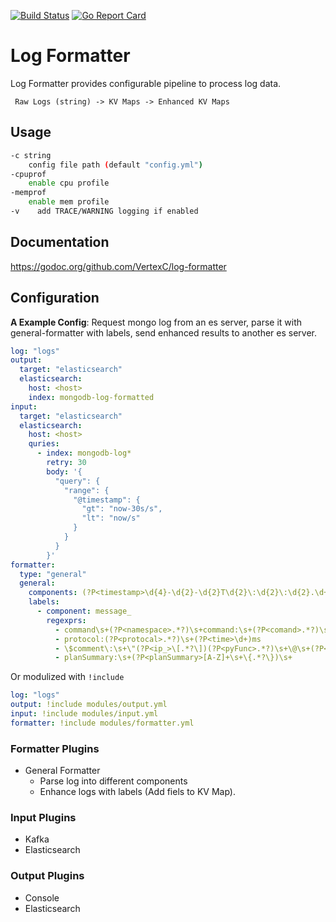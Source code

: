 [![Build Status](https://travis-ci.org/VertexC/log-formatter.svg?branch=master)](https://travis-ci.org/VertexC/log-formatter)
[![Go Report Card](https://goreportcard.com/badge/github.com/VertexC/log-formatter)](https://goreportcard.com/report/github.com/VertexC/log-formatter)
# Log Formatter
Log Formatter provides configurable pipeline to process log data.

``` Raw Logs (string) -> KV Maps -> Enhanced KV Maps```

## Usage
```bash
-c string
    config file path (default "config.yml")
-cpuprof
    enable cpu profile
-memprof
    enable mem profile
-v    add TRACE/WARNING logging if enabled
```

## Documentation
https://godoc.org/github.com/VertexC/log-formatter

## Configuration
**A Example Config**: Request mongo log from an es server, parse it with general-formatter with labels, send enhanced results to another es server. 
```yaml
log: "logs"
output:
  target: "elasticsearch"
  elasticsearch:
    host: <host>
    index: mongodb-log-formatted
input:
  target: "elasticsearch"
  elasticsearch:
    host: <host>
    quries:
      - index: mongodb-log*
        retry: 30
        body: '{
          "query": {
            "range": {
              "@timestamp": {
                "gt": "now-30s/s", 
                "lt": "now/s"
              }
            }
          }
        }'
formatter: 
  type: "general"
  general:
    components: (?P<timestamp>\d{4}-\d{2}-\d{2}T\d{2}\:\d{2}\:\d{2}.\d+(?:\+|-)\d+)\s+(?P<serverity>(?:F|E|W|I|D))\s+(?P<component>(?:[A-Z]+)?)\s+\[(?P<context>.*?)\]\s+(?P<message_>.*$) 
    labels:
      - component: message_
        regexprs:
          - command\s+(?P<namespace>.*?)\s+command:\s+(?P<comand>.*?)\s+
          - protocol:(?P<protocal>.*?)\s+(?P<time>\d+)ms
          - \$comment\:\s+\"(?P<ip_>\[.*?\])(?P<pyFunc>.*?)\s+\@\s+(?P<pyFile>.*?\.py:[0-9]+)\"
          - planSummary:\s+(?P<planSummary>[A-Z]+\s+\{.*?\})\s+

```
Or modulized with `!include`
```yaml
log: "logs"
output: !include modules/output.yml
input: !include modules/input.yml
formatter: !include modules/formatter.yml
```

###  Formatter Plugins
- General Formatter
  - Parse log into different components
  - Enhance logs with labels (Add fiels to KV Map).

### Input Plugins
- Kafka
- Elasticsearch

### Output Plugins
- Console
- Elasticsearch

